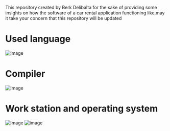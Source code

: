 This repository created by Berk Delibalta for the sake of providing some insights on how the software of a car rental application functioning like,may it take your concern that this repository will be updated

# Used language
![image](https://img.shields.io/badge/Java-ED8B00?style=for-the-badge&logo=java&logoColor=white)

# Compiler
![image](https://img.shields.io/badge/IntelliJIDEA-000000.svg?style=for-the-badge&logo=intellij-idea&logoColor=white)

# Work station and operating system

![image](https://img.shields.io/badge/Intel-Core_i5_10th-0071C5?style=for-the-badge&logo=intel&logoColor=white)
![image](https://img.shields.io/badge/Windows-0078D6?style=for-the-badge&logo=windows&logoColor=white)
